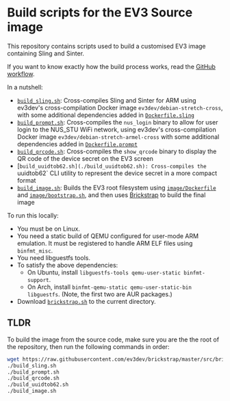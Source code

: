 # Build scripts for the EV3 Source image

This repository contains scripts used to build a customised EV3 image containing Sling and Sinter.

If you want to know exactly how the build process works, read the [GitHub workflow](.github/workflows/build.yml).

In a nutshell:

- [`build_sling.sh`](./build_sling.sh): Cross-compiles Sling and Sinter for ARM using ev3dev's cross-compilation Docker image `ev3dev/debian-stretch-cross`, with some additional dependencies added in [`Dockerfile.sling`](./Dockerfile.sling)
- [`build_prompt.sh`](./build_prompt.sh): Cross-compiles the `nus_login` binary to allow for user login to the NUS_STU WiFi network, using ev3dev's cross-compilation Docker image `ev3dev/debian-stretch-armel-cross` with some additional dependencies added in [`Dockerfile.prompt`](./Dockerfile.prompt)
- [`build_qrcode.sh`](./build_qrcode.sh): Cross-compiles the `show_qrcode` binary to display the QR code of the device secret on the EV3 screen
- [`build_uuidtob62.sh](./build_uuidtob62.sh): Cross-compiles the `uuidtob62` CLI utility to represent the device secret in a more compact format
- [`build_image.sh`](./build_image.sh): Builds the EV3 root filesystem using [`image/Dockerfile`](image/Dockerfile) and [`image/bootstrap.sh`](image/bootstrap.sh), and then uses [Brickstrap](https://github.com/ev3dev/brickstrap) to build the final image

To run this locally:

- You must be on Linux.
- You need a static build of QEMU configured for user-mode ARM emulation. It must be registered to handle ARM ELF files using `binfmt_misc`.
- You need libguestfs tools.
- To satisfy the above dependencies:
  - On Ubuntu, install `libguestfs-tools qemu-user-static binfmt-support`.
  - On Arch, install `binfmt-qemu-static qemu-user-static-bin libguestfs`. (Note, the first two are AUR packages.)
- Download [`brickstrap.sh`](https://raw.githubusercontent.com/ev3dev/brickstrap/master/src/brickstrap.sh) to the current directory.

## TLDR

To build the image from the source code, make sure you are the the root of the repository, then run the following commands in order:

```bash
wget https://raw.githubusercontent.com/ev3dev/brickstrap/master/src/brickstrap.sh
./build_sling.sh
./build_prompt.sh
./build_qrcode.sh
./build_uuidtob62.sh
./build_image.sh
```
